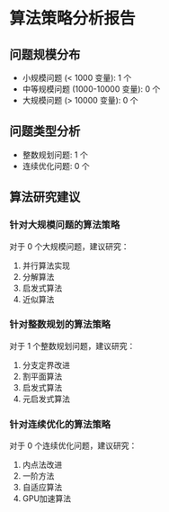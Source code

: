 
# 算法策略分析报告

## 问题规模分布
- 小规模问题 (< 1000 变量): 1 个
- 中等规模问题 (1000-10000 变量): 0 个  
- 大规模问题 (> 10000 变量): 0 个

## 问题类型分析
- 整数规划问题: 1 个
- 连续优化问题: 0 个

## 算法研究建议

### 针对大规模问题的算法策略
对于 0 个大规模问题，建议研究：
1. 并行算法实现
2. 分解算法
3. 启发式算法
4. 近似算法

### 针对整数规划的算法策略  
对于 1 个整数规划问题，建议研究：
1. 分支定界改进
2. 割平面算法
3. 启发式算法
4. 元启发式算法

### 针对连续优化的算法策略
对于 0 个连续优化问题，建议研究：
1. 内点法改进
2. 一阶方法
3. 自适应算法
4. GPU加速算法
